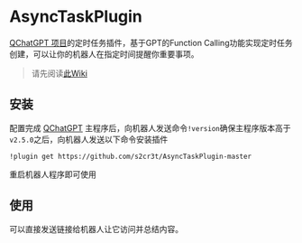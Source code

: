 # AsyncTaskPlugin


[QChatGPT 项目](https://github.com/RockChinQ/QChatGPT)的定时任务插件，基于GPT的Function Calling功能实现定时任务创建，可以让你的机器人在指定时间提醒你重要事项。

> 请先阅读[此Wiki](https://github.com/RockChinQ/QChatGPT/wiki/%E6%8F%92%E4%BB%B6%E4%BD%BF%E7%94%A8-%E5%86%85%E5%AE%B9%E5%87%BD%E6%95%B0)

## 安装

配置完成 [QChatGPT](https://github.com/RockChinQ/QChatGPT) 主程序后，向机器人发送命令`!version`确保主程序版本高于`v2.5.0`之后，向机器人发送以下命令安装插件

```
!plugin get https://github.com/s2cr3t/AsyncTaskPlugin-master
```

重启机器人程序即可使用

## 使用

可以直接发送链接给机器人让它访问并总结内容。
